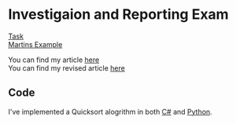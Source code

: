 # Investigaion and Reporting Exam
[Task](https://datsoftlyngby.github.io/soft2020fall/resources/37a791cd-exam-task.pdf)  
[Martins Example](https://datsoftlyngby.github.io/soft2020fall/resources/07e5a352-solution.pdf)

You can find my article [here](Report/report.pdf)  
You can find my revised article [here](Report_Revised/report.pdf)

## Code
I've implemented a Quicksort alogrithm in both [C#](https://github.com/Gonron/Investigation-and-Reporting/blob/main/Exam/UFO-Exam/SortingAlgorithms/Sorting/Quick.cs) and [Python](https://github.com/Gonron/Investigation-and-Reporting/blob/main/Exam/Python/quick.py).